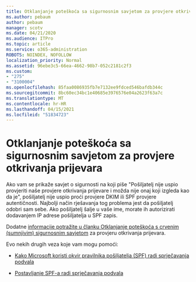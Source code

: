 ```yaml
---
title: Otklanjanje poteškoća sa sigurnosnim savjetom za provjere otkrivanja prijevara
ms.author: pebaum
author: pebaum
manager: scotv
ms.date: 04/21/2020
ms.audience: ITPro
ms.topic: article
ms.service: o365-administration
ROBOTS: NOINDEX, NOFOLLOW
localization_priority: Normal
ms.assetid: 96ebe3c5-66ea-4662-98b7-052c2181c2f3
ms.custom:
- "275"
- "3100004"
ms.openlocfilehash: 85faa0086935fb7e7132ee9fdced546bafdb344c
ms.sourcegitcommit: 8bc60ec34bc1e40685e3976576e04a2623f63a7c
ms.translationtype: MT
ms.contentlocale: hr-HR
ms.lasthandoff: 04/15/2021
ms.locfileid: "51834723"
---
```

# <a name="troubleshooting-the-safety-tip-for-fraud-detection-checks"></a>Otklanjanje poteškoća sa sigurnosnim savjetom za provjere otkrivanja prijevara

Ako vam se prikaže savjet o sigurnosti na koji piše "Pošiljatelj nije uspio provjeriti naše provjere otkrivanja prijevare i možda nije onaj koji izgleda kao da je", pošiljatelj nije uspio proći provjere DKIM ili SPF provjere autentičnosti. Najbolji način rješavanja tog problema jest da pošiljatelj odobri sam sebe. Ako pošiljatelj šalje u vaše ime, morate ih autorizirati dodavanjem IP adrese pošiljatelja u SPF zapis.
  
Dodatne [informacije potražite u članku Otklanjanje poteškoća s crvenim (sumnjivim) sigurnosnim savjetom](https://blogs.msdn.microsoft.com/tzink/2016/11/02/troubleshooting-the-red-suspicious-safety-tip-for-fraud-detection-checks/) za provjeru otkrivanja prijevara.
  
Evo nekih drugih veza koje vam mogu pomoći:
  
- [Kako Microsoft koristi okvir pravilnika pošiljatelja (SPF) radi sprječavanja podvala](https://docs.microsoft.com/microsoft-365/security/office-365-security/how-office-365-uses-spf-to-prevent-spoofing)

- [Postavljanje SPF-a radi sprječavanja podvala](https://docs.microsoft.com/microsoft-365/security/office-365-security/set-up-spf-in-office-365-to-help-prevent-spoofing)
